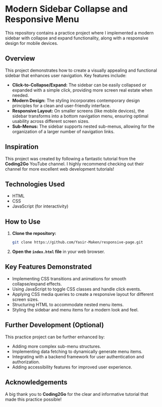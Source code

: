 # Modern Sidebar Collapse and Responsive Menu

This repository contains a practice project where I implemented a modern sidebar with collapse and expand functionality, along with a responsive design for mobile devices.

## Overview

This project demonstrates how to create a visually appealing and functional sidebar that enhances user navigation. Key features include:

* **Click-to-Collapse/Expand:** The sidebar can be easily collapsed or expanded with a simple click, providing more screen real estate when needed.
* **Modern Design:** The styling incorporates contemporary design principles for a clean and user-friendly interface.
* **Responsive Layout:** On smaller screens (like mobile devices), the sidebar transforms into a bottom navigation menu, ensuring optimal usability across different screen sizes.
* **Sub-Menus:** The sidebar supports nested sub-menus, allowing for the organization of a larger number of navigation links.

## Inspiration

This project was created by following a fantastic tutorial from the **Coding2Go** YouTube channel. I highly recommend checking out their channel for more excellent web development tutorials!


## Technologies Used

* HTML
* CSS
* JavaScript (for interactivity)

## How to Use

1.  **Clone the repository:**
    ```bash
    git clone https://github.com/Yasir-Maken/responsive-page.git
    ```
2.  **Open the `index.html` file** in your web browser.

## Key Features Demonstrated

* Implementing CSS transitions and animations for smooth collapse/expand effects.
* Using JavaScript to toggle CSS classes and handle click events.
* Applying CSS media queries to create a responsive layout for different screen sizes.
* Structuring HTML to accommodate nested menu items.
* Styling the sidebar and menu items for a modern look and feel.

## Further Development (Optional)

This practice project can be further enhanced by:

* Adding more complex sub-menu structures.
* Implementing data fetching to dynamically generate menu items.
* Integrating with a backend framework for user authentication and authorization.
* Adding accessibility features for improved user experience.

## Acknowledgements

A big thank you to **Coding2Go** for the clear and informative tutorial that made this practice possible!

